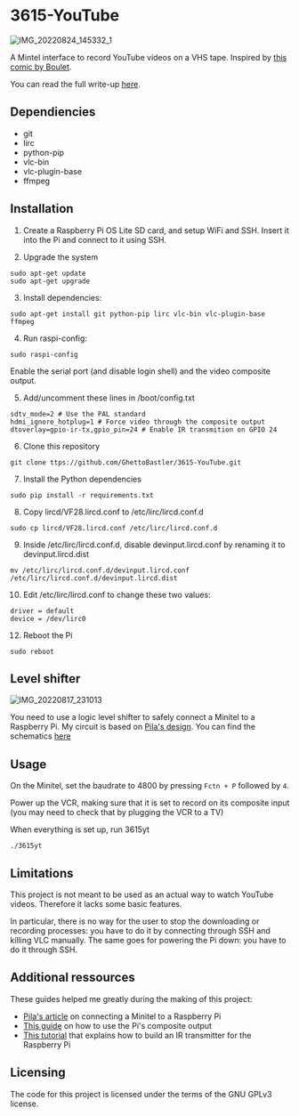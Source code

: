 # 3615-YouTube

![IMG_20220824_145332_1](https://user-images.githubusercontent.com/100698182/186926004-fe1df0db-4177-4769-8e34-dd9ba33bfaf1.jpg)


A Mintel interface to record YouTube videos on a VHS tape. Inspired by [this comic by Boulet](https://english.bouletcorp.com/2011/07/07/formicapunk/). 

You can read the full write-up [here](https://ghettobastler.com/3615-youtube.html).

## Dependiencies
- git
- lirc
- python-pip
- vlc-bin
- vlc-plugin-base
- ffmpeg

## Installation

1. Create a Raspberry Pi OS Lite SD card, and setup WiFi and SSH. Insert it into the Pi and connect to it using SSH.

2. Upgrade the system
```
sudo apt-get update
sudo apt-get upgrade
```

3. Install dependencies:
```
sudo apt-get install git python-pip lirc vlc-bin vlc-plugin-base ffmpeg
```

4. Run raspi-config:
```
sudo raspi-config
```
Enable the serial port (and disable login shell) and the video composite output.

5. Add/uncomment these lines in /boot/config.txt
```
sdtv_mode=2 # Use the PAL standard
hdmi_ignore_hotplug=1 # Force video through the composite output
dtoverlay=gpio-ir-tx,gpio_pin=24 # Enable IR transmition on GPIO 24
```

6. Clone this repository
```
git clone ttps://github.com/GhettoBastler/3615-YouTube.git
```

7. Install the Python dependencies
```
sudo pip install -r requirements.txt
```

8. Copy lircd/VF28.lircd.conf to /etc/lirc/lircd.conf.d
```
sudo cp lircd/VF28.lircd.conf /etc/lirc/lircd.conf.d
```

9. Inside /etc/lirc/lircd.conf.d, disable devinput.lircd.conf by renaming it to devinput.lircd.dist
```
mv /etc/lirc/lircd.conf.d/devinput.lircd.conf /etc/lirc/lircd.conf.d/devinput.lircd.dist
```

10. Edit /etc/lirc/lircd.conf to change these two values:
```
driver = default
device = /dev/lirc0
```

12. Reboot the Pi
```
sudo reboot
```

## Level shifter

![IMG_20220817_231013](https://user-images.githubusercontent.com/100698182/186925881-42a76b3f-8367-426b-bff0-adc12af79279.jpg)

You need to use a logic level shifter to safely connect a Minitel to a Raspberry Pi. My circuit is based on [Pila's design](https://pila.fr/wordpress/?p=361). You can find the schematics [here](https://github.com/GhettoBastler/3615-YouTube/blob/main/pcb/Schematic.pdf)

## Usage

On the Minitel, set the baudrate to 4800 by pressing ```Fctn + P``` followed by ```4```.

Power up the VCR, making sure that it is set to record on its composite input (you may need to check that by plugging the VCR to a TV)

When everything is set up, run 3615yt
```
./3615yt
```

## Limitations

This project is not meant to be used as an actual way to watch YouTube videos. Therefore it lacks some basic features.

In particular, there is no way for the user to stop the downloading or recording processes: you have to do it by connecting through SSH and killing VLC manually. The same goes for powering the Pi down: you have to do it through SSH.

## Additional ressources

These guides helped me greatly during the making of this project:

- [Pila's article](https://pila.fr/wordpress/?p=361) on connecting a Minitel to a Raspberry Pi
- [This guide](https://www.raspberrypi-spy.co.uk/2014/07/raspberry-pi-model-b-3-5mm-audiovideo-jack/) on how to use the Pi's composite output
- [This tutorial](https://www.raspberry-pi-geek.com/Archive/2015/10/Raspberry-Pi-IR-remote) that explains how to build an IR transmitter for the Raspberry Pi

## Licensing

The code for this project is licensed under the terms of the GNU GPLv3 license.

